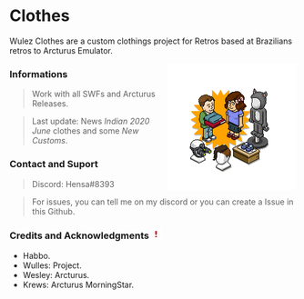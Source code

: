 # Clothes
Wulez Clothes are a custom clothings project for Retros based at Brazilians retros to Arcturus Emulator.

<img src="https://raw.githubusercontent.com/Wulles/eyethatseeseverything/master/Clothing_CataloguePromo.png" align="right">

### Informations

> Work with all SWFs and Arcturus Releases.

> Last update: News *Indian 2020 June* clothes and some *New Customs*.

### Contact and Suport

> Discord: Hensa#8393

> For issues, you can tell me on my discord or you can create a Issue in this Github.

### Credits and Acknowledgments <img src="https://raw.githubusercontent.com/Wulles/eyethatseeseverything/master/icon_10.png">

* Habbo.
* Wulles: Project.
* Wesley: Arcturus.
* Krews: Arcturus MorningStar.